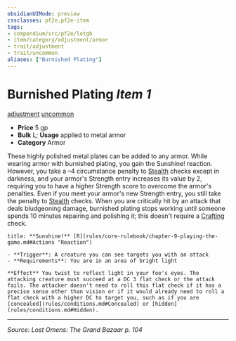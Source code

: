 ```yaml
---
obsidianUIMode: preview
cssclasses: pf2e,pf2e-item
tags:
- compendium/src/pf2e/lotgb
- item/category/adjustment/armor
- trait/adjustment
- trait/uncommon
aliases: ["Burnished Plating"]
---
```

# Burnished Plating *Item 1*  
[adjustment](rules/traits/adjustment-lotgb.md "Adjustment  Trait")  [uncommon](rules/traits/uncommon.md "Uncommon Rarity Trait")  

- **Price** 5 gp
- **Bulk** L; **Usage** applied to metal armor
- **Category** Armor

These highly polished metal plates can be added to any armor. While wearing armor with burnished plating, you gain the Sunshine! reaction. However, you take a –4 circumstance penalty to [Stealth](compendium/skills.md#Stealth) checks except in darkness, and your armor's Strength entry increases its value by 2, requiring you to have a higher Strength score to overcome the armor's penalties. Even if you meet your armor's new Strength entry, you still take the penalty to [Stealth](compendium/skills.md#Stealth) checks. When you are critically hit by an attack that deals bludgeoning damage, burnished plating stops working until someone spends 10 minutes repairing and polishing it; this doesn't require a [Crafting](compendium/skills.md#Crafting) check.

```ad-embed-ability
title: **Sunshine!** [R](rules/core-rulebook/chapter-9-playing-the-game.md#Actions "Reaction")

- **Trigger**: A creature you can see targets you with an attack
- **Requirements**: You are in an area of bright light

**Effect** You twist to reflect light in your foe's eyes. The attacking creature must succeed at a DC 3 flat check or the attack fails. The attacker doesn't need to roll this flat check if it has a precise sense other than vision or if it would already need to roll a flat check with a higher DC to target you, such as if you are [concealed](rules/conditions.md#Concealed) or [hidden](rules/conditions.md#Hidden).
```


---
*Source: Lost Omens: The Grand Bazaar p. 104*